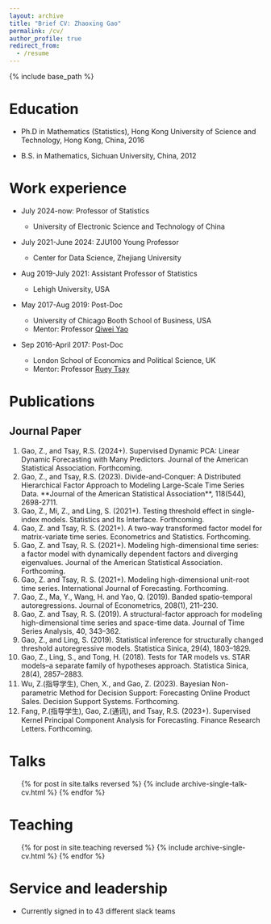 ```yaml
---
layout: archive
title: "Brief CV: Zhaoxing Gao"
permalink: /cv/
author_profile: true
redirect_from:
  - /resume
---
```


{% include base_path %}

Education
======
* Ph.D in Mathematics (Statistics), Hong Kong University of Science and Technology, Hong Kong, China, 2016

* B.S. in Mathematics, Sichuan University, China, 2012

Work experience
======
* July 2024-now: Professor of Statistics
  * University of Electronic Science and Technology of China


* July 2021-June 2024: ZJU100 Young Professor
  * Center for Data Science, Zhejiang University
    

* Aug 2019-July 2021: Assistant Professor of Statistics
  * Lehigh University, USA
    

* May 2017-Aug 2019: Post-Doc
  * University of Chicago Booth School of Business, USA
  * Mentor: Professor [Qiwei Yao](https://stats.lse.ac.uk/q.yao/)

* Sep 2016-April 2017: Post-Doc
  * London School of Economics and Political Science, UK
  * Mentor: Professor [Ruey Tsay](https://www.chicagobooth.edu/faculty/emeriti/ruey-s-tsay)
  


Publications
======
## Journal Paper

<ol>
<li>Gao, Z., and Tsay, R.S. (2024+). Supervised Dynamic PCA: Linear Dynamic Forecasting with Many Predictors. Journal of the American Statistical Association. Forthcoming.</li>
<li>Gao, Z., and Tsay, R.S. (2023). Divide-and-Conquer: A Distributed Hierarchical Factor Approach to Modeling Large-Scale Time Series Data. **Journal of the American Statistical Association**, 118(544), 2698-2711.</li>
<li>Gao, Z., Mi, Z., and Ling, S. (2021+). Testing threshold effect in single-index models.  Statistics and Its Interface. Forthcoming. </li>
<li>Gao, Z. and Tsay, R. S. (2021+). A two-way transformed factor model for matrix-variate time series.  Econometrics and Statistics. Forthcoming.</li>
<li>Gao, Z. and Tsay, R. S. (2021+). Modeling high-dimensional time series: a factor model with dynamically dependent factors and diverging eigenvalues. Journal of the American Statistical Association. Forthcoming.</li>
<li>Gao, Z. and Tsay, R. S. (2021+). Modeling high-dimensional unit-root time series. International Journal of Forecasting. Forthcoming.</li>
<li>Gao, Z., Ma, Y., Wang, H. and Yao, Q. (2019). Banded spatio-temporal autoregressions. Journal of Econometrics, 208(1), 211–230.</li>
<li>Gao, Z. and Tsay, R. S. (2019). A structural-factor approach for modeling high-dimensional time series and space-time data. Journal of Time Series Analysis, 40, 343–362. </li>
<li>Gao, Z., and Ling, S. (2019). Statistical inference for structurally changed threshold autoregressive models. Statistica Sinica, 29(4), 1803–1829.</li>
<li>Gao, Z., Ling, S., and Tong, H. (2018). Tests for TAR models vs. STAR models–a separate family of hypotheses approach. Statistica Sinica, 28(4), 2857–2883.</li>
<li>Wu, Z.(指导学生), Chen, X., and Gao, Z. (2023). Bayesian Non-parametric Method for Decision Support: Forecasting Online Product Sales. Decision Support Systems. Forthcoming.</li>
<li>Fang, P.(指导学生), Gao, Z.(通讯), and Tsay, R.S. (2023+). Supervised Kernel Principal Component Analysis for Forecasting. Finance Research Letters. Forthcoming.</li>
</ol>
 
  
Talks
======
  <ul>{% for post in site.talks reversed %}
    {% include archive-single-talk-cv.html  %}
  {% endfor %}</ul>
  
Teaching
======
  <ul>{% for post in site.teaching reversed %}
    {% include archive-single-cv.html %}
  {% endfor %}</ul>
  
Service and leadership
======
* Currently signed in to 43 different slack teams
